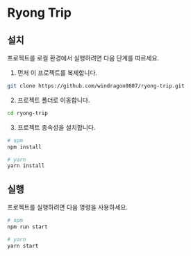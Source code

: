 # Ryong Trip

## 설치

프로젝트를 로컬 환경에서 실행하려면 다음 단계를 따르세요.

1. 먼저 이 프로젝트를 복제합니다.

```sh
git clone https://github.com/windragon0807/ryong-trip.git
```

2. 프로젝트 폴더로 이동합니다.

```sh
cd ryong-trip
```

3. 프로젝트 종속성을 설치합니다.

```sh
# npm
npm install

# yarn
yarn install
```

## 실행

프로젝트를 실행하려면 다음 명령을 사용하세요.

```sh
# npm
npm run start

# yarn
yarn start
```
